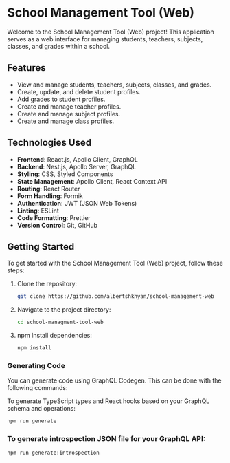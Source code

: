 # School Management Tool (Web)

Welcome to the School Management Tool (Web) project! This application serves as a web interface for managing students, teachers, subjects, classes, and grades within a school.

## Features

- View and manage students, teachers, subjects, classes, and grades.
- Create, update, and delete student profiles.
- Add grades to student profiles.
- Create and manage teacher profiles.
- Create and manage subject profiles.
- Create and manage class profiles.

## Technologies Used

- **Frontend**: React.js, Apollo Client, GraphQL
- **Backend**: Nest.js, Apollo Server, GraphQL
- **Styling**: CSS, Styled Components
- **State Management**: Apollo Client, React Context API
- **Routing**: React Router
- **Form Handling**: Formik
- **Authentication**: JWT (JSON Web Tokens)
- **Linting**: ESLint
- **Code Formatting**: Prettier
- **Version Control**: Git, GitHub

## Getting Started

To get started with the School Management Tool (Web) project, follow these steps:

1. Clone the repository:

   ```bash
   git clone https://github.com/albertshkhyan/school-management-web
   ```

2. Navigate to the project directory:

   ```bash
   cd school-managment-tool-web
   ```

3. npm Install dependencies:

   ```bash
   npm install
   ```


### Generating Code

You can generate code using GraphQL Codegen. This can be done with the following commands:

To generate TypeScript types and React hooks based on your GraphQL schema and operations:

```bash
npm run generate
```

### To generate introspection JSON file for your GraphQL API:

```bash
npm run generate:introspection
```


